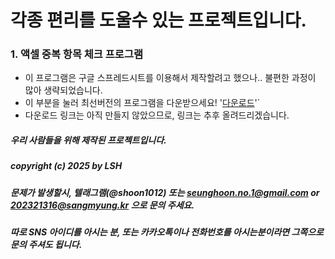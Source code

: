 # 각종 편리를 도울수 있는 프로젝트입니다.

### 1. 액셀 중복 항목 체크 프로그램
- 이 프로그램은 구글 스프레드시트를 이용해서 제작할려고 했으나.. 불편한 과정이 많아 생략되었습니다.
- 이 부분을 눌러 최선버전의 프로그램을 다운받으세요! '[다운로드]()'`
- 다운로드 링크는 아직 만들지 않았으므로, 링크는 추후 올려드리겠습니다.


##### 우리 사람들을 위해 제작된 프로젝트입니다.
##### copyright (c) 2025 by LSH
##### 문제가 발생할시, 텔래그램(@shoon1012) 또는 seunghoon.no.1@gmail.com or 202321316@sangmyung.kr 으로 문의 주세요.
##### 따로 SNS 아이디를 아시는 분, 또는 카카오톡이나 전화번호를 아시는분이라면 그쪽으로 문의 주셔도 됩니다.
